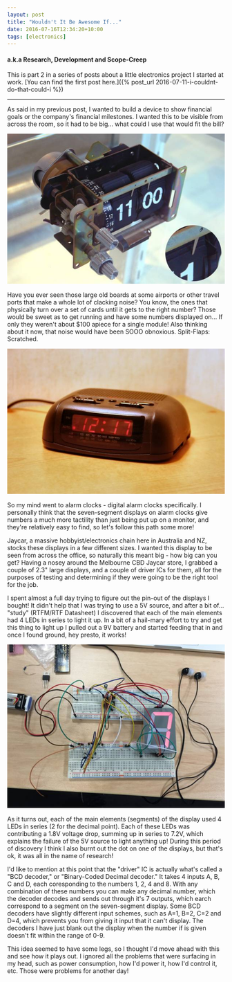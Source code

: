 ```yaml
---
layout: post
title: "Wouldn't It Be Awesome If..."
date: 2016-07-16T12:34:20+10:00
tags: [electronics]
---
```


#### a.k.a Research, Development and Scope-Creep

This is part 2 in a series of posts about a little electronics project I started at work. [You can find the first post here.]({% post_url 2016-07-11-i-couldnt-do-that-could-i %})

---------------------------------------

As said in my previous post, I wanted to build a device to show financial goals or the company's financial milestones. I wanted this to be visible from across the room, so it had to be big... what could I use that would fit the bill?

<img src="/images/split_flap_display.jpg" alt="Split Flap Display">

Have you ever seen those large old boards at some airports or other travel ports that make a whole lot of clacking noise? You know, the ones that physically turn over a set of cards until it gets to the right number? Those would be sweet as to get running and have some numbers displayed on... If only they weren't about $100 apiece for a single module! Also thinking about it now, that noise would have been SOOO obnoxious. Split-Flaps: Scratched.

<img src="/images/alarm_clock.jpg" alt="Digital Alarm Clock">

So my mind went to alarm clocks - digital alarm clocks specifically. I personally think that the seven-segment displays on alarm clocks give numbers a much more tactility than just being put up on a monitor, and they're relatively easy to find, so let's follow this path some more!

Jaycar, a massive hobbyist/electronics chain here in Australia and NZ, stocks these displays in a few different sizes. I wanted this display to be seen from across the office, so naturally this meant big - how big can you get? Having a nosey around the Melbourne CBD Jaycar store, I grabbed a couple of 2.3" large displays, and a couple of driver ICs for them, all for the purposes of testing and determining if they were going to be the right tool for the job.

I spent almost a full day trying to figure out the pin-out of the displays I bought! It didn't help that I was trying to use a 5V source, and after a bit of... "study" (RTFM/RTF Datasheet) I discovered that each of the main elements had 4 LEDs in series to light it up. In a bit of a hail-mary effort to try and get this thing to light up I pulled out a 9V battery and started feeding that in and once I found ground, hey presto, it works!

<img src="/images/it_works.jpg" alt="It's working!">

As it turns out, each of the main elements (segments) of the display used 4 LEDs in series (2 for the decimal point). Each of these LEDs was contributing a 1.8V voltage drop, summing up in series to 7.2V, which explains the failure of the 5V source to light anything up! During this period of discovery I think I also burnt out the dot on one of the displays, but that's ok, it was all in the name of research!

I'd like to mention at this point that the "driver" IC is actually what's called a "BCD decoder," or "Binary-Coded Decimal decoder." It takes 4 inputs A, B, C and D, each coresponding to the numbers 1, 2, 4 and 8. With any combination of these numbers you can make any decimal number, which the decoder decodes and sends out through it's 7 outputs, which earch correspond to a segment on the seven-segment display. Some BCD decoders have slightly different input schemes, such as A=1, B=2, C=2 and D=4, which prevents you from giving it input that it can't display. The decoders I have just blank out the display when the number if is given doesn't fit within the range of 0-9.

This idea seemed to have some legs, so I thought I'd move ahead with this and see how it plays out. I ignored all the problems that were surfacing in my head, such as power consumption, how I'd power it, how I'd control it, etc. Those were problems for another day!
